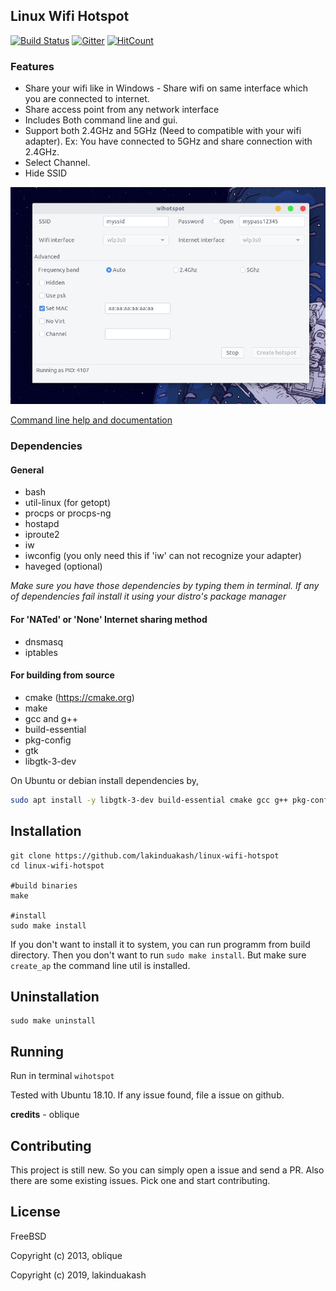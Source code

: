 ## Linux Wifi Hotspot

[![Build Status](https://travis-ci.com/lakinduakash/linux-wifi-hotspot.svg?branch=master)](https://travis-ci.com/lakinduakash/linux-wifi-hotspot)
[![Gitter](https://badges.gitter.im/linux-wihotspot/community.svg)](https://gitter.im/linux-wihotspot/community?utm_source=badge&utm_medium=badge&utm_campaign=pr-badge)
[![HitCount](http://hits.dwyl.io/lakinduakash/linux-wifi-hotspot.svg)](http://hits.dwyl.io/lakinduakash/linux-wifi-hotspot)


### Features
 
* Share your wifi like in Windows - Share wifi on same interface which you are connected to internet.
* Share access point from any network interface
* Includes Both command line and gui.
* Support both 2.4GHz and 5GHz (Need to compatible with your wifi adapter). Ex: You have connected to 5GHz and share connection with 2.4GHz.
* Select Channel.
* Hide SSID

![screenshot](docs/sc2.png)

[Command line help and documentation](src/scripts/README.md)

### Dependencies

#### General
* bash
* util-linux (for getopt)
* procps or procps-ng
* hostapd
* iproute2
* iw
* iwconfig (you only need this if 'iw' can not recognize your adapter)
* haveged (optional)

_Make sure you have those dependencies by typing them in terminal. If any of dependencies fail
install it using your distro's package manager_

#### For 'NATed' or 'None' Internet sharing method
* dnsmasq
* iptables

#### For building from source

* cmake (https://cmake.org)
* make
* gcc and g++
* build-essential
* pkg-config
* gtk
* libgtk-3-dev

On Ubuntu or debian install dependencies by,

```bash
sudo apt install -y libgtk-3-dev build-essential cmake gcc g++ pkg-config make
```




## Installation

    git clone https://github.com/lakinduakash/linux-wifi-hotspot
    cd linux-wifi-hotspot
    
    #build binaries
    make
    
    #install
    sudo make install
    
    
If you don't want to install it to system, you can run programm from build directory. Then you don't want to run `sudo make install`.
But make sure `create_ap` the command line util is installed.
    
    
## Uninstallation
    sudo make uninstall
    
## Running
Run in terminal
 `wihotspot`
    
Tested with Ubuntu 18.10. If any issue found, file a issue on github.

**credits** - oblique


## Contributing

This project is still new. So you can simply open a issue and send a PR. Also there are some existing issues. Pick one and start contributing.


## License
FreeBSD

Copyright (c) 2013, oblique

Copyright (c) 2019, lakinduakash
